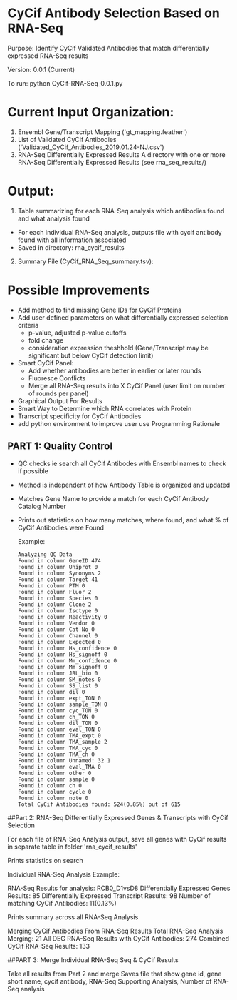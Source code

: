 # CyCif Antibody Selection Based on RNA-Seq

Purpose: Identify CyCif Validated Antibodies that match differentially expressed RNA-Seq results

Version: 0.0.1 (Current)

To run: python CyCif-RNA-Seq_0.0.1.py

# Current Input Organization: 
1) Ensembl Gene/Transcript Mapping ('gt_mapping.feather') 
2) List of Validated CyCif Antibodies ('Validated_CyCif_Antibodies_2019.01.24-NJ.csv') 
3) RNA-Seq Differentially Expressed Results A directory with one or more RNA-Seq Differentially Expressed Results (see rna_seq_results/) 

# Output: 
1) Table summarizing for each RNA-Seq analysis which antibodies found and what analysis found 
  - For each individual RNA-Seq analysis, outputs file with cycif antibody found with all information associated
  - Saved in directory: rna_cycif_results 
2) Summary File (CyCif_RNA_Seq_summary.tsv): 

# Possible Improvements

- Add method to find missing Gene IDs for CyCif Proteins
- Add user defined parameters on what differentially expressed selection criteria 
  - p-value, adjusted p-value cutoffs 
  - fold change 
  - consideration expression theshhold (Gene/Transcript may be significant but below CyCif detection limit) 
- Smart CyCif Panel:
  - Add whether antibodies are better in earlier or later rounds 
  - Fluoresce Conflicts 
  - Merge all RNA-Seq results into X CyCif Panel (user limit on number of rounds per panel) 
- Graphical Output For Results 
- Smart Way to Determine which RNA correlates with Protein 
- Transcript specificity for CyCif Antibodies 
- add python environment to improve user use Programming Rationale

## PART 1: Quality Control

- QC checks ie search all CyCif Antibodes with Ensembl names to check if possible
- Method is independent of how Antibody Table is organized and updated
- Matches Gene Name to provide a match for each CyCif Antibody Catalog Number
- Prints out statistics on how many matches, where found, and what % of CyCif Antibodies were Found

    Example:

      Analyzing QC Data
      Found in column GeneID 474
      Found in column Uniprot 0
      Found in column Synonyms 2
      Found in column Target 41
      Found in column PTM 0
      Found in column Fluor 2
      Found in column Species 0
      Found in column Clone 2
      Found in column Isotype 0
      Found in column Reactivity 0
      Found in column Vendor 0
      Found in column Cat No 0
      Found in column Channel 0
      Found in column Expected 0
      Found in column Hs_confidence 0
      Found in column Hs_signoff 0
      Found in column Mm_confidence 0
      Found in column Mm_signoff 0
      Found in column JRL_bio 0
      Found in column SM_notes 0
      Found in column SS_list 0
      Found in column dil 0
      Found in column expt_TON 0
      Found in column sample_TON 0
      Found in column cyc_TON 0
      Found in column ch_TON 0
      Found in column dil_TON 0
      Found in column eval_TON 0
      Found in column TMA_expt 0
      Found in column TMA_sample 2
      Found in column TMA_cyc 0
      Found in column TMA_ch 0
      Found in column Unnamed: 32 1
      Found in column eval_TMA 0
      Found in column other 0
      Found in column sample 0
      Found in column ch 0
      Found in column cycle 0
      Found in column note 0
      Total CyCif Antibodies found: 524(0.85%) out of 615

##Part 2: RNA-Seq Differentially Expressed Genes & Transcripts with CyCif Selection

For each file of RNA-Seq Analysis output, save all genes with CyCif results in separate table in folder 'rna_cycif_results'

Prints statistics on search

Individual RNA-Seq Analysis Example:

RNA-Seq Results for analysis: RCB0_D1vsD8 Differentially Expressed Genes Results: 85 Differentially Expressed Transcript Results: 98 Number of matching CyCif Antibodies: 11(0.13%)

Prints summary across all RNA-Seq Analysis

Merging CyCif Antibodies From RNA-Seq Results Total RNA-Seq Analysis Merging: 21 All DEG RNA-Seq Results with CyCif Antibodies: 274 Combined CyCif RNA-Seq Results: 133

##PART 3: Merge Individual RNA-Seq Seq & CyCif Results

Take all results from Part 2 and merge
Saves file that show gene id, gene short name, cycif antibody, RNA-Seq Supporting Analysis, Number of RNA-Seq analysis
